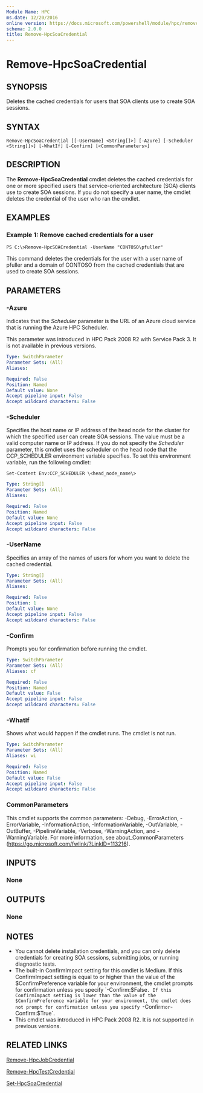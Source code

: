 ```yaml
---
Module Name: HPC
ms.date: 12/20/2016
online version: https://docs.microsoft.com/powershell/module/hpc/remove-hpcsoacredential?view=windowsserver2012r2-ps&wt.mc_id=ps-gethelp
schema: 2.0.0
title: Remove-HpcSoaCredential
---
```


# Remove-HpcSoaCredential

## SYNOPSIS
Deletes the cached credentials for users that SOA clients use to create SOA sessions.

## SYNTAX

```
Remove-HpcSoaCredential [[-UserName] <String[]>] [-Azure] [-Scheduler <String[]>] [-WhatIf] [-Confirm] [<CommonParameters>]
```

## DESCRIPTION
The **Remove-HpcSoaCredential** cmdlet deletes the cached credentials for one or more specified users that service-oriented architecture (SOA) clients use to create SOA sessions.
If you do not specify a user name, the cmdlet deletes the credential of the user who ran the cmdlet.

## EXAMPLES

### Example 1: Remove cached credentials for a user
```
PS C:\>Remove-HpcSOACredential -UserName "CONTOSO\pfuller"
```

This command deletes the credentials for the user with a user name of pfuller and a domain of CONTOSO from the cached credentials that are used to create SOA sessions.

## PARAMETERS

### -Azure
Indicates that the *Scheduler* parameter is the URL of an  Azure cloud service that is running the Azure HPC Scheduler.

This parameter was introduced in HPC Pack 2008 R2 with Service Pack 3.
It is not available in previous versions.

```yaml
Type: SwitchParameter
Parameter Sets: (All)
Aliases:

Required: False
Position: Named
Default value: None
Accept pipeline input: False
Accept wildcard characters: False
```

### -Scheduler
Specifies the host name or IP address of the head node for the cluster for which the specified user can create SOA sessions.
The value must be a valid computer name or IP address.
If you do not specify the *Scheduler* parameter, this cmdlet uses the scheduler on the head node that the CCP_SCHEDULER environment variable specifies.
To set this environment variable, run the following cmdlet:

`Set-Content Env:CCP_SCHEDULER \<head_node_name\>`

```yaml
Type: String[]
Parameter Sets: (All)
Aliases:

Required: False
Position: Named
Default value: None
Accept pipeline input: False
Accept wildcard characters: False
```

### -UserName
Specifies an array of the names of users for whom you want to delete the cached credential.

```yaml
Type: String[]
Parameter Sets: (All)
Aliases:

Required: False
Position: 1
Default value: None
Accept pipeline input: False
Accept wildcard characters: False
```

### -Confirm
Prompts you for confirmation before running the cmdlet.

```yaml
Type: SwitchParameter
Parameter Sets: (All)
Aliases: cf

Required: False
Position: Named
Default value: False
Accept pipeline input: False
Accept wildcard characters: False
```

### -WhatIf
Shows what would happen if the cmdlet runs.
The cmdlet is not run.

```yaml
Type: SwitchParameter
Parameter Sets: (All)
Aliases: wi

Required: False
Position: Named
Default value: False
Accept pipeline input: False
Accept wildcard characters: False
```

### CommonParameters
This cmdlet supports the common parameters: -Debug, -ErrorAction, -ErrorVariable, -InformationAction, -InformationVariable, -OutVariable, -OutBuffer, -PipelineVariable, -Verbose, -WarningAction, and -WarningVariable. For more information, see about_CommonParameters (https://go.microsoft.com/fwlink/?LinkID=113216).

## INPUTS

### None

## OUTPUTS

### None

## NOTES
* You cannot delete installation credentials, and you can only delete credentials for creating SOA sessions, submitting jobs, or running diagnostic tests.
* The built-in ConfirmImpact setting for this cmdlet is Medium. If this ConfirmImpact setting is equal to or higher than the value of the $ConfirmPreference variable for your environment, the cmdlet prompts for confirmation unless you specify `-Confirm:$False`. If this ConfirmImpact setting is lower than the value of the $ConfirmPreference variable for your environment, the cmdlet does not prompt for confirmation unless you specify `-Confirm` or `-Confirm:$True`.
* This cmdlet was introduced in HPC Pack 2008 R2. It is not supported in previous versions.

## RELATED LINKS

[Remove-HpcJobCredential](./Remove-HpcJobCredential.md)

[Remove-HpcTestCredential](./Remove-HpcTestCredential.md)

[Set-HpcSoaCredential](./Set-HpcSoaCredential.md)
